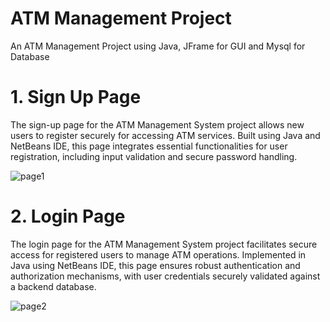 # ATM Management Project
An ATM Management Project using Java, JFrame for GUI and Mysql for Database

# 1. Sign Up Page
The sign-up page for the ATM Management System project allows new users to register securely for accessing ATM services. Built using Java and NetBeans IDE, this page integrates essential functionalities for user registration, including input validation and secure password handling.

![page1](https://github.com/bhoomikagupta30/atm/assets/174466216/6d07458a-bf16-4a68-a547-1b4c60ed6d86)

# 2. Login Page

The login page for the ATM Management System project facilitates secure access for registered users to manage ATM operations. Implemented in Java using NetBeans IDE, this page ensures robust authentication and authorization mechanisms, with user credentials securely validated against a backend database.

![page2](https://github.com/bhoomikagupta30/atm/assets/174466216/1946290a-0fd1-4334-b783-7d9451a41485)

